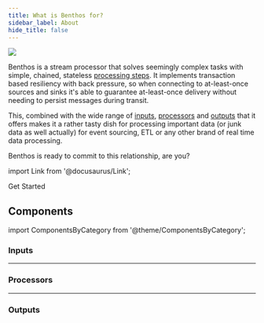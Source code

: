 ```yaml
---
title: What is Benthos for?
sidebar_label: About
hide_title: false
---
```


<div style={{textAlign: 'center'}}><img src="/img/what-is-blob.svg" /></div>

Benthos is a stream processor that solves seemingly complex tasks with simple, chained, stateless [processing steps][docs.processors]. It implements transaction based resiliency with back pressure, so when connecting to at-least-once sources and sinks it's able to guarantee at-least-once delivery without needing to persist messages during transit.

This, combined with the wide range of [inputs][docs.inputs], [processors][docs.processors] and [outputs][docs.outputs] that it offers makes it a rather tasty dish for processing important data (or junk data as well actually) for event sourcing, ETL or any other brand of real time data processing.

Benthos is ready to commit to this relationship, are you?

import Link from '@docusaurus/Link';

<Link to="/docs/guides/getting_started" className="button button--lg button--outline button--block button--primary">Get Started</Link>

## Components

import ComponentsByCategory from '@theme/ComponentsByCategory';

### Inputs

<ComponentsByCategory type="inputs"></ComponentsByCategory>

---

### Processors

<ComponentsByCategory type="processors"></ComponentsByCategory>

---

### Outputs

<ComponentsByCategory type="outputs"></ComponentsByCategory>

[guides]: /cookbooks
[docs.inputs]: /docs/components/inputs/about
[docs.processors]: /docs/components/processors/about
[docs.outputs]: /docs/components/outputs/about